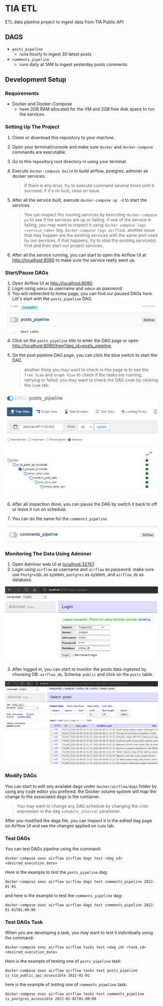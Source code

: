 # TIA ETL

ETL data pipeline project to ingest data from TIA Public API.

## DAGS
- `posts_pipeline`
    - runs hourly to ingest 30 latest posts
- `comments_pipeline`
    - runs daily at 1AM to ingest yesterday posts comments

## Development Setup

### Requirements
- Docker and Docker-Compose
    - have 2GB RAM allocated for the VM and 2GB free disk space to run the services.

### Setting Up The Project
1. Clone or download this repository to your machine.
2. Open your terminal/console and make sure `docker` and `docker-compose` commands are executable.
3. Go to this repository root directory in using your terminal.
4. Execute `docker-compose build` to build airflow, postgres, adminer as docker services.

    > If there is any error, try to execute command several times until it succeed. if it's no luck, raise an issue.

5. After all the service built, execute `docker-compose up -d` to start the services.
    > You can inspect the running services by executing `docker-compose ps` to see if the services are up or failing. if one of the service is failing, you may want to inspect it using `docker-compose logs <service_name>` (eg. `docker-compose logs airflow`). another issue that may happen are the existing services with the same port used by our services. if that happens, try to stop the existing service(s) first and then start our project services.
6. After all the service running, you can start to open the Airflow UI at [http://localhost:8080](http://localhost:8080) to make sure the service really went up.

### Start/Pause DAGs
1. Open Airflow UI at [http://localhost:8080](http://localhost:8080).
2. Login using `admin` as username and `admin` as password.
3. You will redirected to home page, you can find our paused DAGs here. Let's start with the `posts_pipeline` DAG. 

![posts_pipeline_inlist](/docs/images/posts_pipeline_inlist.png)

4. Click on the `posts_pipeline` title to enter the DAG page or open [http://localhost:8080/tree?dag_id=posts_pipeline](http://localhost:8080/tree?dag_id=posts_pipeline).
5. On the post pipeline DAG page, you can click the blue switch to start the DAG.

   > another thing you may want to check in this page is to see the `Tree View` and `Graph View` to check if the tasks are running, retrying or failed. you may want to check the DAG code by clicking the `Code` tab. 


![posts_pipeline_on](/docs/images/posts_pipeline_on.png)

6. After all inspection done, you can pause the DAG by switch it back to off or leave it run on schedule.

7. You can do the same for the `comments_pipeline`

![comments_pipeline_inlist](/docs/images/comments_pipeline_inlist.png)

### Monitoring The Data Using Adminer

1. Open Adminer web UI at [localhost:32767](http://localhost:32767).
2. Login using `airflow` as username and `airflow` as password. make sure use `PostgreSQL` as system, `postgres` as system, and `airflow_db` as database.

![adminer_login_page](/docs/images/adminer_login_page.png)

3. After logged in, you can start to monitor the posts data ingested by choosing DB: `airflow_db`, Schema: `public` and click on the `posts` table.

![posts_monitoring](/docs/images/posts_monitoring.png)

### Modify DAGs

You can start to edit any availabe dags under `docker/airflow/dags` folder by using any code editor you prefered. the Docker volume system will map the change to the associated dags in the container.

> You may want to change any DAG schedule by changing the cron expression in the dag `schedule_interval` parameter.

After you modified the dags file, you can inspect it in the edited dag page on Airflow UI and see the changes applied on `Code` tab. 

### Test DAGs

You can test DAGs pipeline using the command:

```
docker-compose exec airflow airflow dags test <dag_id> <desired_execution_date>
```

Here is the example to test the `posts_pipeline` dag:

```
docker-compose exec airflow airflow dags test comments_pipeline 2022-01-01
```

and here is the example to test the `comments_pipeline` dag:

```
docker-compose exec airflow airflow dags test comments_pipeline 2022-01-01T01:00:00
```

### Test DAGs Task

When you are developing a task, you may want to test it individually using the command:

```
docker-compose exec airflow airflow tasks test <dag_id> <task_id> <desired_execution_date>
```

Here is the example of testing one of `posts_pipeline` task:

```
docker-compose exec airflow airflow tasks test posts_pipeline is_tia_public_api_accessible 2022-01-01
```

here is the example of testing one of `comments_pipeline` task:

```
docker-compose exec airflow airflow tasks test comments_pipeline is_postgres_accessible 2022-01-01T01:00:00 
```